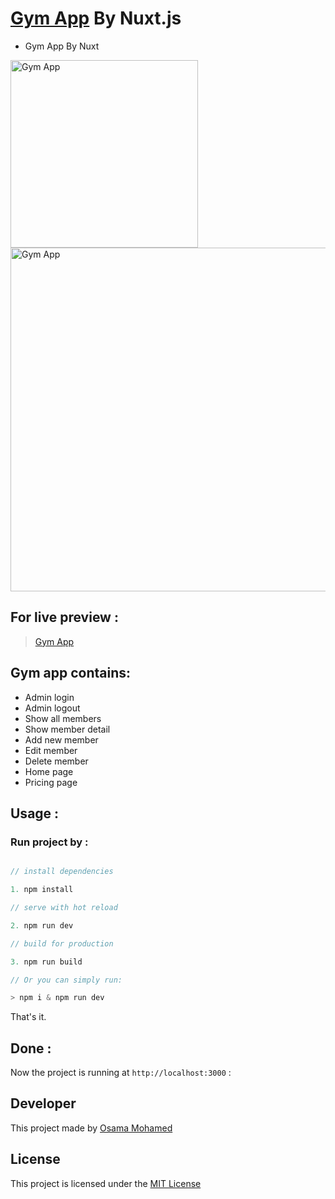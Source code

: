 # [Gym App](https://osama-mohamed.github.io/gym_nuxt) By Nuxt.js
* Gym App By Nuxt

[<img src="https://nuxtjs.org/_nuxt/img/triangles.3c20c18.png" width="300" title="Gym App" >](https://github.com/osama-mohamed)
[<img src="https://firebase.google.com/images/brand-guidelines/logo-standard.png" width="550" title="Gym App">](https://github.com/osama-mohamed)


## For live preview :
> [Gym App](https://osama-mohamed.github.io/gym_nuxt)


## Gym app contains: 
* Admin login
* Admin logout 
* Show all members
* Show member detail
* Add new member
* Edit member
* Delete member
* Home page
* Pricing page


## Usage :
### Run project by :

``` vue.js

// install dependencies

1. npm install

// serve with hot reload

2. npm run dev

// build for production

3. npm run build

// Or you can simply run:

> npm i & npm run dev

```

That's it.

## Done :

Now the project is running at `http://localhost:3000` :


## Developer
This project made by [Osama Mohamed](https://www.facebook.com/osama.mohamed.ms)

## License
This project is licensed under the [MIT License](https://opensource.org/licenses/MIT)
